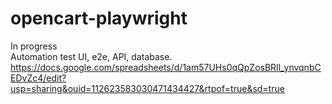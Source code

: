 # opencart-playwright

In progress  
Automation test UI, e2e, API, database.  
https://docs.google.com/spreadsheets/d/1am57UHs0qQpZosBRIl_ynvqnbCEDvZc4/edit?usp=sharing&ouid=112623583030471434427&rtpof=true&sd=true
